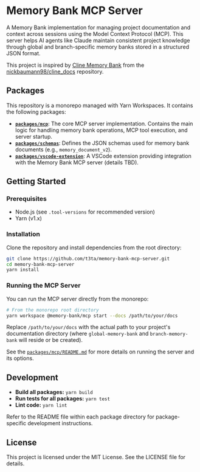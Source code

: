 # Memory Bank MCP Server

A Memory Bank implementation for managing project documentation and context
across sessions using the Model Context Protocol (MCP). This server helps AI agents
like Claude maintain consistent project knowledge through global and branch-specific
memory banks stored in a structured JSON format.

This project is inspired by
[Cline Memory Bank](https://github.com/nickbaumann98/cline_docs/blob/main/prompting/custom%20instructions%20library/cline-memory-bank.md)
from the [nickbaumann98/cline_docs](https://github.com/nickbaumann98/cline_docs)
repository.

## Packages

This repository is a monorepo managed with Yarn Workspaces. It contains the following packages:

- **[`packages/mcp`](./packages/mcp/README.md)**: The core MCP server implementation. Contains the main logic for handling memory bank operations, MCP tool execution, and server startup.
- **[`packages/schemas`](./packages/schemas/README.md)**: Defines the JSON schemas used for memory bank documents (e.g., `memory_document_v2`).
- **[`packages/vscode-extension`](./packages/vscode-extension/README.md)**: A VSCode extension providing integration with the Memory Bank MCP server (details TBD).

## Getting Started

### Prerequisites

- Node.js (see `.tool-versions` for recommended version)
- Yarn (v1.x)

### Installation

Clone the repository and install dependencies from the root directory:

```bash
git clone https://github.com/t3ta/memory-bank-mcp-server.git
cd memory-bank-mcp-server
yarn install
```

### Running the MCP Server

You can run the MCP server directly from the monorepo:

```bash
# From the monorepo root directory
yarn workspace @memory-bank/mcp start --docs /path/to/your/docs
```

Replace `/path/to/your/docs` with the actual path to your project's documentation directory (where `global-memory-bank` and `branch-memory-bank` will reside or be created).

See the [`packages/mcp/README.md`](./packages/mcp/README.md) for more details on running the server and its options.

## Development

- **Build all packages:** `yarn build`
- **Run tests for all packages:** `yarn test`
- **Lint code:** `yarn lint`

Refer to the README file within each package directory for package-specific development instructions.

## License

This project is licensed under the MIT License. See the LICENSE file for details.

